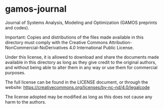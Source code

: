 # gamos-journal

Journal of Systems Analysis, Modeling and Optimization (GAMOS preprints and codes).

Important: Copies and distributions of the files made available in this directory must comply with the Creative Commons Attribution-NonCommercial-NoDerivatives 4.0 International Public License.

Under this license, it is allowed to download and share the documents made available in this directory as long as they give credit to the original authors, and without being able to alter them in any way or use them for commercial purposes.

The full license can be found in the LICENSE document, or through the website: https://creativecommons.org/licenses/by-nc-nd/4.0/legalcode

The license adopted may be modified as long as this does not cause any harm to the authors.
